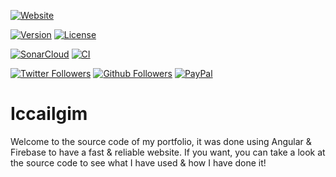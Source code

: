 [![Website](https://img.shields.io/website?style=for-the-badge&url=https%3A%2F%2Ficcailgim.firebaseapp.com%2F)](https://migliacci.fr/)

[![Version](https://img.shields.io/github/package-json/v/myerffoeg/iccailgim?style=for-the-badge)](https://github.com/myerffoeg/iccailgim/blob/master/package.json)
[![License](https://img.shields.io/badge/License-Creative%20Commons%20BY--NC--ND%204.0-lightgrey.svg?style=for-the-badge)](LICENSE.md)

<!-- [![Code Coverage](https://img.shields.io/sonar/coverage/iccailgim?server=https%3A%2F%2Fsonarcloud.io&style=for-the-badge)](https://sonarcloud.io/dashboard?id=iccailgim) -->
[![SonarCloud](https://img.shields.io/sonar/quality_gate/iccailgim?server=https%3A%2F%2Fsonarcloud.io&style=for-the-badge)](https://sonarcloud.io/dashboard?id=iccailgim)
[![CI](https://img.shields.io/github/workflow/status/myerffoeg/iccailgim/firebase/master?style=for-the-badge)](https://github.com/myerffoeg/iccailgim/actions/workflows/firebase.yml)

[![Twitter Followers](https://img.shields.io/twitter/follow/myerffoeg.svg?logo=twitter&style=for-the-badge&label=Follow)](https://twitter.com/myerffoeg)
[![Github Followers](https://img.shields.io/github/followers/myerffoeg?logo=github&style=for-the-badge)](https://github.com/myerffoeg)
[![PayPal](https://img.shields.io/badge/Donate-PayPal-ff3f59.svg?style=for-the-badge)](https://www.paypal.me/myerffoeg)

# Iccailgim

Welcome to the source code of my portfolio, it was done using Angular & Firebase to have a fast & reliable website. If you want, you can take a look at the source code to see what I have used & how I have done it!
